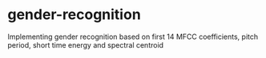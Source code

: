 # gender-recognition
Implementing gender recognition based on first 14 MFCC coefficients, pitch period, short time energy and spectral centroid
